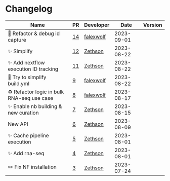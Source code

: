 # Changelog

<!-- prettier-ignore -->
Name | PR | Developer | Date | Version
--- | --- | --- | --- | ---
📝 Refactor & debug id capture | [14](https://github.com/laminlabs/nextflow-lamin-usecases/pull/14) | [falexwolf](https://github.com/falexwolf) | 2023-09-01 |
:sparkles: Simplify | [12](https://github.com/laminlabs/nextflow-lamin-usecases/pull/12) | [Zethson](https://github.com/Zethson) | 2023-08-22 |
:sparkles: Add nextflow execution ID tracking | [11](https://github.com/laminlabs/nextflow-lamin-usecases/pull/11) | [Zethson](https://github.com/Zethson) | 2023-08-22 |
👷 Try to simplify build.yml | [9](https://github.com/laminlabs/nextflow-lamin-usecases/pull/9) | [falexwolf](https://github.com/falexwolf) | 2023-08-22 |
♻️ Refactor logic in bulk RNA-seq use case | [8](https://github.com/laminlabs/nextflow-lamin-usecases/pull/8) | [falexwolf](https://github.com/falexwolf) | 2023-08-17 |
:sparkles: Enable nb building & new curation | [7](https://github.com/laminlabs/nextflow-lamin-usecases/pull/7) | [Zethson](https://github.com/Zethson) | 2023-08-15 |
New API | [6](https://github.com/laminlabs/nextflow-lamin-usecases/pull/6) | [Zethson](https://github.com/Zethson) | 2023-08-09 |
:sparkles: Cache pipeline execution | [5](https://github.com/laminlabs/nextflow-lamin-usecases/pull/5) | [Zethson](https://github.com/Zethson) | 2023-08-01 |
:sparkles: Add rna-seq | [4](https://github.com/laminlabs/nextflow-lamin-usecases/pull/4) | [Zethson](https://github.com/Zethson) | 2023-08-01 |
:pencil2: Fix NF installation | [3](https://github.com/laminlabs/nextflow-lamin-usecases/pull/3) | [Zethson](https://github.com/Zethson) | 2023-07-24 |
